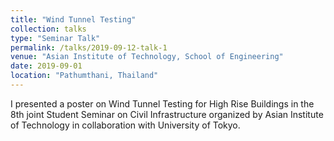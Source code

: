 ```yaml
---
title: "Wind Tunnel Testing"
collection: talks
type: "Seminar Talk"
permalink: /talks/2019-09-12-talk-1
venue: "Asian Institute of Technology, School of Engineering"
date: 2019-09-01
location: "Pathumthani, Thailand"
---
```


I presented a poster on Wind Tunnel Testing for High Rise Buildings in the 8th joint Student Seminar on Civil Infrastructure organized by Asian Institute of Technology in collaboration with University of Tokyo.
